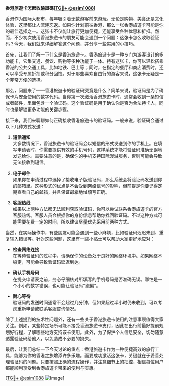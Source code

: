 **香港旅遊卡怎麽收驗證碼[[TG💪+ @esim1088](https://t.me/s/esim1088)]**

香港作为国际大都市，每年吸引着无数游客前来游玩。无论是购物、美食还是文化体验，这里都让人流连忘返。如果你计划前往香港，那么一张香港旅遊卡可能是你的最佳选择之一。这张卡不仅能让旅行更加便捷，还能享受各种优惠和折扣。然而，不少初次使用香港旅遊卡的朋友可能会遇到一个问题：这张卡怎么收取验证码？今天，我们就来详细解答这个问题，并分享一些实用的小技巧。

首先，让我们了解一下什么是香港旅遊卡。香港旅遊卡是一种专门为游客设计的多功能卡，它集交通、餐饮、购物等多种功能于一体。持有这张卡，你可以轻松搭乘香港的公共交通工具，比如地铁、巴士等；同时，在指定的餐厅和商店消费时，还可以享受专属折扣或积分回馈。对于那些喜欢自由行的游客来说，这张卡无疑是一个非常方便的选择。

那么，问题来了——香港旅遊卡的验证码究竟是什么？简单来说，验证码是为了确保卡片安全使用的数字代码。当你第一次激活香港旅遊卡时，通常会收到一条短信或者邮件，里面包含一个验证码。这个验证码是用于确认你是否为合法持卡人，同时也是解锁更多功能的关键步骤。

接下来，我们来聊聊如何正确接收香港旅遊卡的验证码。一般来说，验证码会通过以下几种方式发送：

1. **短信通知**  
   大多数情况下，香港旅遊卡的验证码会以短信的形式发送到你的手机上。在填写申请表时，你需要提供有效的手机号码，这样系统才能将验证码准确无误地发送给你。需要注意的是，确保你的手机支持国际漫游服务，否则可能会导致无法接收到短信。

2. **电子邮件**  
   如果你在申请过程中选择了接收电子版验证码，那么系统会将验证码发送到你的邮箱里。这种形式的优点是不会受到网络信号的影响，但前提是你要记得定期查看自己的邮箱，并且保证邮箱地址填写正确。

3. **客服热线**  
   如果以上两种方法都无法顺利获取验证码，你可以尝试联系香港旅遊卡的官方客服热线。客服人员会根据你的身份信息帮助你找回验证码。不过这种方式可能需要花费一定的时间，所以建议尽量优先采用前两种方式。

当然，在实际操作中，有些朋友可能会遇到一些小麻烦，比如验证码迟迟未到、重复输入错误等。针对这些问题，这里有一些小贴士可以帮助大家更好地应对：

- **检查网络连接**  
  在等待验证码的过程中，请确保你的设备处于良好的网络环境中。如果网络不稳定，可能会导致验证码延迟到达。

- **确认手机号码**  
  在提交申请表之前，务必仔细核对所填写的手机号码是否准确无误。哪怕是一个小小的数字错误，也可能让验证码“跑偏”。

- **耐心等待**  
  验证码的发送时间通常不会超过几分钟，但如果超过半小时仍未收到，可以考虑重新申请或联系客服咨询情况。

除了上述提到的技术性问题外，还有一些关于香港旅遊卡使用的注意事项值得大家关注。例如，某些特定场所可能不接受香港旅遊卡支付，因此在出行前最好提前规划好行程，了解哪些地方支持该卡使用。此外，为了保护个人信息安全，切勿随意透露验证码给他人，以免造成不必要的损失。

最后，让我们总结一下今天讨论的重点：香港旅遊卡作为一种便捷高效的旅行工具，能够为你的香港之旅增添许多乐趣。而要成功激活这张卡，关键就在于妥善处理验证码的问题。只要按照正确的流程操作，并注意细节上的把控，相信每位用户都能顺利享受到香港旅遊卡带来的便利与实惠。

[[TG💪+ @esim1088](https://t.me/s/esim1088) ![Image](https://i.postimg.cc/4NQfJmqS/Snipaste-2025-05-13-00-14-12.png)]